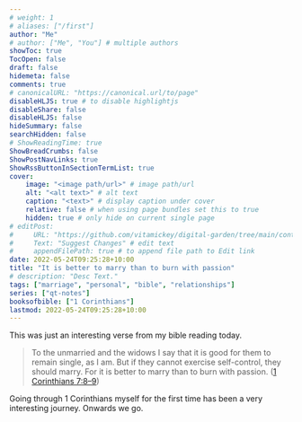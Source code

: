 ```yaml
---
# weight: 1
# aliases: ["/first"]
author: "Me"
# author: ["Me", "You"] # multiple authors
showToc: true
TocOpen: false
draft: false
hidemeta: false
comments: true
# canonicalURL: "https://canonical.url/to/page"
disableHLJS: true # to disable highlightjs
disableShare: false
disableHLJS: false
hideSummary: false
searchHidden: false
# ShowReadingTime: true
ShowBreadCrumbs: false
ShowPostNavLinks: true
ShowRssButtonInSectionTermList: true
cover:
    image: "<image path/url>" # image path/url
    alt: "<alt text>" # alt text
    caption: "<text>" # display caption under cover
    relative: false # when using page bundles set this to true
    hidden: true # only hide on current single page
# editPost:
#     URL: "https://github.com/vitamickey/digital-garden/tree/main/content"
#     Text: "Suggest Changes" # edit text
#     appendFilePath: true # to append file path to Edit link
date: 2022-05-24T09:25:28+10:00
title: "It is better to marry than to burn with passion"
# description: "Desc Text."
tags: ["marriage", "personal", "bible", "relationships"]
series: ["qt-notes"]
booksofbible: ["1 Corinthians"]
lastmod: 2022-05-24T09:25:28+10:00
---
```


This was just an interesting verse from my bible reading today. 

> To the unmarried and the widows I say that it is good for them to remain single, as I am. But if they cannot exercise self-control, they should marry. For it is better to marry than to burn with passion. ([1 Corinthians 7:8–9](https://esv.org/1Corinthians7:8–9))

Going through 1 Corinthians myself for the first time has been a very interesting journey. Onwards we go. 
